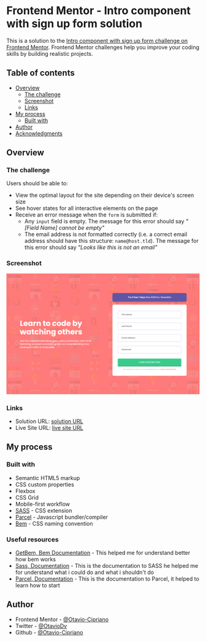 # Frontend Mentor - Intro component with sign up form solution

This is a solution to the [Intro component with sign up form challenge on Frontend Mentor](https://www.frontendmentor.io/challenges/intro-component-with-signup-form-5cf91bd49edda32581d28fd1). Frontend Mentor challenges help you improve your coding skills by building realistic projects. 

## Table of contents

- [Overview](#overview)
  - [The challenge](#the-challenge)
  - [Screenshot](#screenshot)
  - [Links](#links)
- [My process](#my-process)
  - [Built with](#built-with)
- [Author](#author)
- [Acknowledgments](#acknowledgments)

## Overview

### The challenge

Users should be able to:

- View the optimal layout for the site depending on their device's screen size
- See hover states for all interactive elements on the page
- Receive an error message when the `form` is submitted if:
  - Any `input` field is empty. The message for this error should say *"[Field Name] cannot be empty"*
  - The email address is not formatted correctly (i.e. a correct email address should have this structure: `name@host.tld`). The message for this error should say *"Looks like this is not an email"*

### Screenshot

![screenshot](./screenshot.png)

### Links

- Solution URL: [ solution URL ](https://your-solution-url.com)
- Live Site URL: [ live site URL ](https://otavio-cipriano.github.io/intro-with-signup-form/)

## My process

### Built with

- Semantic HTML5 markup
- CSS custom properties
- Flexbox
- CSS Grid
- Mobile-first workflow
- [SASS](https://sass-lang.com/) - CSS extension
- [Parcel](https://parceljs.org) - Javascript bundler/compiler
- [Bem](http://getbem.com/) - CSS naming convention



### Useful resources

- [GetBem, Bem Documentation](http://getbem.com/introduction/) - This helped me for understand better how bem works
- [Sass, Documentation](https://sass-lang.com/) - This is the documentation to SASS he helped me for understand what i could do and what i shouldn't do
- [Parcel, Documentation](https://parceljs.org) - This is the documentation to Parcel, it helped to learn how to start



## Author

- Frontend Mentor - [@Otavio-Cipriano](https://www.frontendmentor.io/profile/Otavio-Cipriano)
- Twitter - [@OtavioDv](https://www.twitter.com/OtavioDv)
- Github - [@Otavio-Cipriano](https://github.com/Otavio-Cipriano/)

